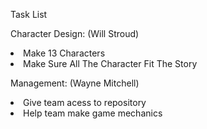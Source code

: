 Task List

Character Design: (Will Stroud)
<li>Make 13 Characters</li>
<li>Make Sure All The Character Fit The Story</li>

Management: (Wayne Mitchell)
<li>Give team acess to repository</li>
<li>Help team make game mechanics</li>
